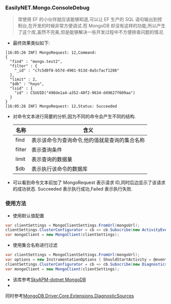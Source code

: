 ### EasilyNET.Mongo.ConsoleDebug

> 常使用 EF 的小伙伴就应该能够知道,可以让 EF 生产的 SQL 语句输出到控制台,在开发的时候非常方便调试.而 MongoDB
> 却没有这样的功能,所以产生了这个库,虽然不完美,但是能够解决一些开发过程中不方便排查问题的情况.

- 最终效果类似如下:

```text
[16:05:26 INF] MongoRequest: 12,Command:
{
  "find" : "mongo.test2",
  "filter" : {
    "_id" : "c7c5d0f8-b57d-4901-913d-8a5cfacf1286"
  },
  "limit" : 2,
  "$db" : "hoyo",
  "lsid" : {
    "id" : CSUUID("498de1a4-a352-40f2-9634-d49627f609aa")
  }
}
[16:05:26 INF] MongoRequest: 12,Status: Succeeded
```

- 对命令文本进行简要的分析,因为不同的命令会产生不同的结构.

  | 名称   | 含义                                          |
  | ------ | --------------------------------------------- |
  | find   | 表示该命令为查询命令,他的值就是查询的集合名称 |
  | filter | 表示查询条件                                  |
  | limit  | 表示查询的数据量                              |
  | \$db   | 表示执行该命令的数据库                        |

- 可以看到命令文本前加了 MongoRequest 表示请求 ID,同时后边显示了该请求的成功状态. Succeeded 表示执行成功,Failed 表示执行失败.

### 使用方法

- 使用默认值配置

```csharp
var clientSettings = MongoClientSettings.FromUrl(mongoUrl);
clientSettings.ClusterConfigurator = cb => cb.Subscribe(new ActivityEventSubscriber());
var mongoClient = new MongoClient(clientSettings);
```

- 使用集合名称进行过滤

```csharp
var clientSettings = MongoClientSettings.FromUrl(mongoUrl);
var options = new InstrumentationOptions { ShouldStartActivity = @event => !"collectionToIgnore".Equals(@event.GetCollectionName()) };
clientSettings.ClusterConfigurator = cb => cb.Subscribe(new DiagnosticsActivityEventSubscriber(options));
var mongoClient = new MongoClient(clientSettings);
```

- 该库参考[SkyAPM-dotnet MongoDB](https://github.com/SkyAPM/SkyAPM-dotnet)
-

同时参考[MongoDB.Driver.Core.Extensions.DiagnosticSources](https://github.com/jbogard/MongoDB.Driver.Core.Extensions.DiagnosticSources)
